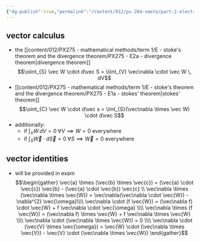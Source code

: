 ```yaml
---
{"dg-publish":true,"permalink":"/content/012/px-284-smeto/part-2-electromagnetic-theory/px-284-o1-required-maths/","noteIcon":"1","created":"2025-02-11T09:49:52.120+00:00","updated":"2025-02-12T09:48:15.076+00:00"}
---
```


## vector calculus
- the [[content/012/PX275 - mathematical methods/term 1/E - stoke's theorem and the divergence theorem/PX275 - E2a - divergence theorem\|divergence theorem]] $\newcommand{\oiint}{\subset\!\supset \!\!\!\!\!\!\!\!\!\!\iint}$
$$\oiint_{S} \vec W \cdot d\vec S = \iiint_{V} \vec\nabla \cdot \vec W \, dV$$
- [[content/012/PX275 - mathematical methods/term 1/E - stoke's theorem and the divergence theorem/PX275 - E1a - stokes' theorem\|stokes' theorem]]
$$\oint_{C} \vec W \cdot d\vec s = \iint_{S}(\vec\nabla \times \vec W) \cdot d\vec S$$
- additionally:
	- if $\int_{V}W\,dV = 0 \; \forall V \implies W = 0$ everywhere
	- if $\int_{S}\vec W\cdot d\vec S = 0 \; \forall S \implies \vec W = 0$ everywhere
## vector identities
 - will be provided in exam
$$\begin{gather}
\vec{a} \times (\vec{b} \times \vec{c}) = (\vec{a} \cdot \vec{c}) \vec{b} - (\vec{a} \cdot \vec{b}) \vec{c} \\
\vec\nabla \times (\vec\nabla \times \vec{W}) = \vec\nabla(\vec\nabla \cdot \vec{W}) - \nabla^{2} \vec{\omega}\\\\
\vec\nabla \cdot (f \vec{W}) = (\vec\nabla f) \cdot \vec{W} + f \vec\nabla \cdot \vec{\omega} \\\\
\vec\nabla \times (f \vec{W}) = (\vec\nabla f) \times \vec{W} + f \vec\nabla \times \vec{W} \\\\
\vec\nabla \cdot (\vec\nabla \times \vec{W}) = 0 \\\\
\vec\nabla \cdot (\vec{V} \times \vec{\omega}) = \vec{W} \cdot (\vec\nabla \times \vec{V}) - \vec{V} \cdot (\vec\nabla \times \vec{W})
\end{gather}$$

